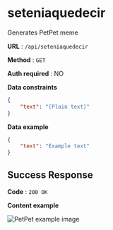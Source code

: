 # seteniaquedecir

Generates PetPet meme

**URL** : `/api/seteniaquedecir`

**Method** : `GET`

**Auth required** : NO

**Data constraints**

```json
{
    "text": "[Plain text]"
}
```

**Data example**

```json
{
    "text": "Example text"
}
```

## Success Response

**Code** : `200 OK`

**Content example**

![PetPet example image](/api/seteniaquedecir?text=Example%20text)